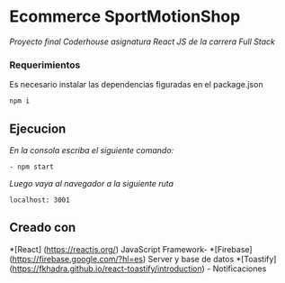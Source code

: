 # Ecommerce SportMotionShop

_Proyecto final Coderhouse asignatura React JS de la carrera Full Stack_

### Requerimientos
Es necesario instalar las dependencias figuradas en el package.json

```
npm i
```
## Ejecucion
_En la consola escriba el siguiente comando:_
```
- npm start
```
_Luego vaya al navegador a la siguiente ruta_
```
localhost: 3001
```
## Creado con
*[React] (https://reactjs.org/) JavaScript Framework-
*[Firebase] (https://firebase.google.com/?hl=es) Server y base de datos 
*[Toastify] (https://fkhadra.github.io/react-toastify/introduction) - Notificaciones